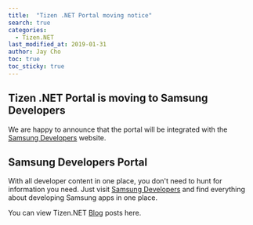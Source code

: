 ```yaml
---
title:  "Tizen .NET Portal moving notice"
search: true
categories:
  - Tizen.NET
last_modified_at: 2019-01-31
author: Jay Cho
toc: true
toc_sticky: true
---
```


## Tizen .NET Portal is moving to Samsung Developers

We are happy to announce that the portal will be integrated with the [Samsung Developers](https://developer.samsung.com/) website.

## Samsung Developers Portal
With all developer content in one place, you don't need to hunt for information you need. Just visit [Samsung Developers](https://developer.samsung.com/) and find everything about developing Samsung apps in one place. 

You can view Tizen.NET [Blog](https://developer.samsung.com/blog/en-us/) posts here.
